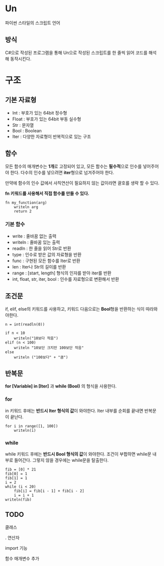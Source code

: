 # Un
파이썬 스타일의 스크립트 언어
<br>

## 방식
C#으로 작성된 프로그램을 통해 Un으로 작성된 스크립트를 한 줄씩 읽어 코드를 해석해 동작시킨다.
<br>

# 구조

## 기본 자료형
<ul>
	<li>Int : 부호가 있는 64bit 정수형
	<li>Float : 부호가 있는 64bit 부동 실수형
	<li>Str : 문자열
	<li>Bool : Boolean 
	<li>Iter : 다양한 자료형이 반복적으로 있는 구조
</ul>

## 함수

모든 함수의 매개변수는 **1개**로 고정되어 있고, 모든 함수는 **필수적**으로 인수를 넣어주어야 한다.
다수의 인수를 넣으려면 **iter**형으로 넘겨주어야 한다.

만약에 함수의 인수 값에서 사칙연산이 필요하지 않는 값이라면 괄호를 생략 할 수 있다.

**fn 키워드를 사용해서 직접 함수를 만들 수 있다.**


```
fn my_function(arg)
    writeln arg
    return 2
```


### 기본 함수
<ul>
	<li> write : 줄바꿈 없는 출력
	<li> writeln : 줄바꿈 있는 출력
	<li> readln : 한 줄을 읽어 Str로 반환
	<li> type : 인수로 받은 값의 자료형을 반환
	<li> func : 구현된 모든 함수를 Iter로 반환
	<li> len : Iter나 Str의 길이를 반환
	<li> range : [start, length] 형식의 인자를 받아 iter를 반환
	<li> int, float, str, iter, bool : 인수를 자료형으로 변환해서 반환
</ul>

## 조건문

if, elif, else의 키워드를 사용하고, 키워드 다음으로는 **Bool**형을 반환하는 식이 따라와야한다.
<br>

```
n = int(readln(0))

if n < 10
    writeln("10보다 작음")
elif (n < 100)
    writeln "10보단 크지만 100보단 작음"
else
    writeln ("100보다" + "큼")
```

## 반복문

**for [Variable] in [Iter]** 과 **while (Bool)** 의 형식을 사용한다.

### for

in 키워드 후에는 **반드시 Iter 형식의 값**이 와야한다.
Iter 내부를 순회를 끝내면 반복문이 끝난다.

```
for i in range([1, 100])
    writeln(i)
```

### while 

while 키워드 후에는 **반드시 Bool 형식의 값**이 와야한다.
조건이 부합하면 while문 내부로 들어간다. 그렇지 않을 경우에는 while문을 탈출한다.

```
fib = [0] * 21
fib[0] = 1
fib[1] = 1
i = 2
while (i < 20)
	fib[i] = fib[i - 1] + fib[i - 2]
	i = i + 1
writeln(fib)
```

## TODO

클래스 

. 연산자

import 기능

함수 매개변수 추가
